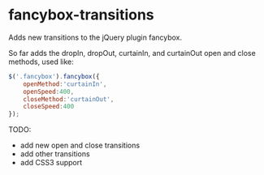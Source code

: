 fancybox-transitions
====================

Adds new transitions to the jQuery plugin fancybox.

So far adds the dropIn, dropOut, curtainIn, and curtainOut open and close methods, used like:

```javascript
$('.fancybox').fancybox({
    openMethod:'curtainIn',
    openSpeed:400,
    closeMethod:'curtainOut',
    closeSpeed:400
});
```

TODO:
- add new open and close transitions
- add other transitions
- add CSS3 support
